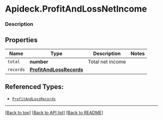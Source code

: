 # Apideck.ProfitAndLossNetIncome

### Description

## Properties
Name | Type | Description | Notes
------------ | ------------- | ------------- | -------------
`total` | **number** | Total net income | 
`records` | [**ProfitAndLossRecords**](ProfitAndLossRecords.md) |  | 





## Referenced Types:

* [`ProfitAndLossRecords`](ProfitAndLossRecords.md)

---

[[Back to top]](#) [[Back to API list]](../../../../README.md#documentation-for-api-endpoints) [[Back to README]](../../../../README.md)


